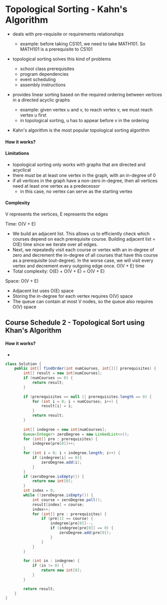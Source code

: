 Topological Sorting - Kahn's Algorithm
====

- deals with pre-requisite or requirements relationships
  - example: before taking CS101, we need to take MATH101. So MATH101 is a prerequisite to CS101
- topological sorting solves this kind of problems
  - school class prerequisites
  - program dependencies
  - event scheduling
  - assembly instructions

- provides linear sorting based on the required ordering between vertices in a directed acyclic graphs
  - example: given vertex u and v, to reach vertex v, we must reach vertex u first
  - in topological sorting, u has to appear before v in the ordering
- Kahn's algorithm is the most popular topological sorting algorithm

#### How it works?



#### Limitations

- topological sorting only works with graphs that are directed and acyclical
- there must be at least one vertex in the graph, with an in-degree of 0
- if all vertices in the graph have a non-zero in-degree, then all vertices need at least one vertex as a predecessor
  - in this case, no vertex can serve as the starting vertex

#### Complexity

V represents the vertices, E represents the edges

Time: O(V + E)

- We build an adjacent list. This allows us to efficiently check which courses depend on each prerequisite course. Building adjacent list = O(E) time since we iterate over all edges.
- Next, we repeatedly visit each course or vertex with an in-degree of zero and decrement the in-degree of all courses that have this course as a prerequisite (out-degree). In the worse case, we will visit every vertex and decrement every outgoing edge once. O(V + E) time
- Total complexity: O(E) + O(V + E) = O(V + E)

Space: O(V + E)

- Adjacent list uses O(E) space
- Storing the in-degree for each vertex requires O(V) space
- The queue can contain at most V nodes, so the queue also requires O(V) space



## Course Schedule 2 - Topological Sort using Khan's Algorithm

#### How it works?

- 



```java
class Solution {
    public int[] findOrder(int numCourses, int[][] prerequisites) {
        int[] result = new int[numCourses];
        if (numCourses == 0) {
            return result;
        }
        
        if (prerequisites == null || prerequisites.length == 0) {
            for (int i = 0; i < numCourses; i++) {
                result[i] = i;
            }
            return result;
        }
        
        int[] indegree = new int[numCourses];
        Queue<Integer> zeroDegree = new LinkedList<>();
        for (int[] pre : prerequisites) {
            indegree[pre[0]]++;
        }
        for (int i = 0; i < indegree.length; i++) {
            if (indegree[i] == 0){
                zeroDegree.add(i);
            }
        }
        if (zeroDegree.isEmpty()) {
            return new int[0];
        }
        int index = 0;
        while (!zeroDegree.isEmpty()) {
            int course = zeroDegree.poll();
            result[index] = course;
            index++;
            for (int[] pre : prerequisites) {
                if (pre[1] == course) {
                    indegree[pre[0]]--;
                    if (indegree[pre[0]] == 0) {
                        zeroDegree.add(pre[0]);
                    }
                }
            }
        }
        
        for (int in : indegree) {
            if (in != 0) {
                return new int[0];
            }
        }

        return result;
    }
}
```

